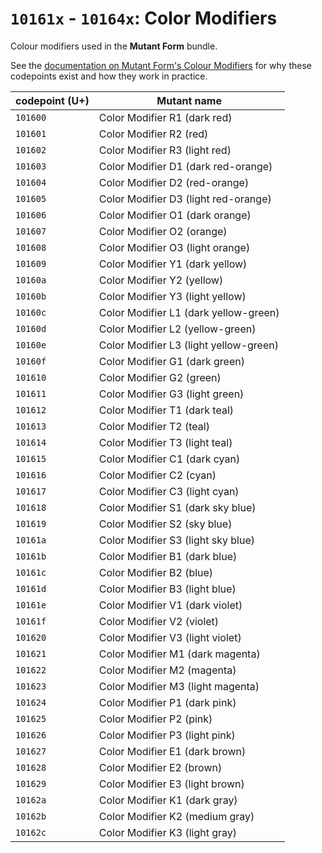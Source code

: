 # `10161x` - `10164x`: Color Modifiers

Colour modifiers used in the **Mutant Form** bundle.

See the [documentation on Mutant Form's Colour Modifiers](/form/cm.md) for why these codepoints exist and how they work in practice.

| codepoint (U+) | Mutant name |
| ---- | ---- |
| `101600` | Color Modifier R1 (dark red) |
| `101601` | Color Modifier R2 (red) |
| `101602` | Color Modifier R3 (light red) |
| `101603` | Color Modifier D1 (dark red-orange) |
| `101604` | Color Modifier D2 (red-orange) |
| `101605` | Color Modifier D3 (light red-orange) |
| `101606` | Color Modifier O1 (dark orange) |
| `101607` | Color Modifier O2 (orange) |
| `101608` | Color Modifier O3 (light orange) |
| `101609` | Color Modifier Y1 (dark yellow) |
| `10160a` | Color Modifier Y2 (yellow) |
| `10160b` | Color Modifier Y3 (light yellow) |
| `10160c` | Color Modifier L1 (dark yellow-green) |
| `10160d` | Color Modifier L2 (yellow-green) |
| `10160e` | Color Modifier L3 (light yellow-green) |
| `10160f` | Color Modifier G1 (dark green) |
| `101610` | Color Modifier G2 (green) |
| `101611` | Color Modifier G3 (light green) |
| `101612` | Color Modifier T1 (dark teal) |
| `101613` | Color Modifier T2 (teal) |
| `101614` | Color Modifier T3 (light teal) |
| `101615` | Color Modifier C1 (dark cyan) |
| `101616` | Color Modifier C2 (cyan) |
| `101617` | Color Modifier C3 (light cyan) |
| `101618` | Color Modifier S1 (dark sky blue) |
| `101619` | Color Modifier S2 (sky blue) |
| `10161a` | Color Modifier S3 (light sky blue) |
| `10161b` | Color Modifier B1 (dark blue) |
| `10161c` | Color Modifier B2 (blue) |
| `10161d` | Color Modifier B3 (light blue) |
| `10161e` | Color Modifier V1 (dark violet) |
| `10161f` | Color Modifier V2 (violet) |
| `101620` | Color Modifier V3 (light violet) |
| `101621` | Color Modifier M1 (dark magenta) |
| `101622` | Color Modifier M2 (magenta) |
| `101623` | Color Modifier M3 (light magenta) |
| `101624` | Color Modifier P1 (dark pink) |
| `101625` | Color Modifier P2 (pink) |
| `101626` | Color Modifier P3 (light pink) |
| `101627` | Color Modifier E1 (dark brown) |
| `101628` | Color Modifier E2 (brown) |
| `101629` | Color Modifier E3 (light brown) |
| `10162a` | Color Modifier K1 (dark gray) |
| `10162b` | Color Modifier K2 (medium gray) |
| `10162c` | Color Modifier K3 (light gray) |
